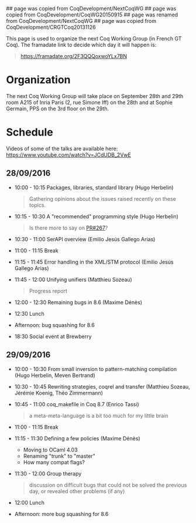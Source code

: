\#\# page was copied from CoqDevelopment/NextCoqWG \#\# page was copied from CoqDevelopment/CoqWG20150915 \#\# page was renamed from CoqDevelopment/NextCoqWG \#\# page was copied from CoqDevelopment/CRGTCoq20131126

This page is used to organize the next Coq Working Group (in French GT Coq). The framadate link to decide which day it will happen is:

> <https://framadate.org/2F3QQQoxwoYLx7BN>

Organization
============

The next Coq Working Group will take place on September 28th and 29th room A215 of Inria Paris (2, rue Simone Iff) on the 28th and at Sophie Germain, PPS on the 3rd floor on the 29th.

Schedule
========

Videos of some of the talks are available here: <https://www.youtube.com/watch?v=JCdUDB_2VwE>

28/09/2016
----------

-   10:00 - 10:15 Packages, libraries, standard library (Hugo Herbelin)

    > Gathering opinions about the issues raised recently on these topics.

-   10:15 - 10:30 A "recommended" programming style (Hugo Herbelin)

    > Is there more to say on [PR\#267](https://github.com/coq/coq/pull/267)?

-   10:30 - 11:00 SerAPI overview (Emilio Jesús Gallego Arias)
-   11:00 - 11:15 Break
-   11:15 - 11:45 Error handling in the XML/STM protocol (Emilio Jesús Gallego Arias)
-   11:45 - 12:00 Unifying unifiers (Matthieu Sozeau)

    > Progress report

-   12:00 - 12:30 Remaining bugs in 8.6 (Maxime Dénès)
-   12:30 Lunch
-   Afternoon: bug squashing for 8.6
-   18:30 Social event at Brewberry

29/09/2016
----------

-   10:00 - 10:30 From small inversion to pattern-matching compilation (Hugo Herbelin, Meven Bertrand)
-   10:30 - 10:45 Rewriting strategies, coqrel and transfer (Matthieu Sozeau, Jérémie Koenig, Théo Zimmermann)
-   10:45 - 11:00 coq\_makefile in Coq 8.7 (Enrico Tassi)

    > a meta-meta-language is a bit too much for my little brain

-   11:00 - 11:15 Break
-   11:15 - 11:30 Defining a few policies (Maxime Dénès)
    -   Moving to OCaml 4.03
    -   Renaming "trunk" to "master"
    -   How many compat flags?
-   11:30 - 12:00 Group therapy

    > discussion on difficult bugs that could not be solved the previous day, or revealed other problems (if any)

-   12:00 Lunch
-   Afternoon: more bug squashing for 8.6

